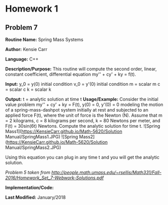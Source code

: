 # Homework 1
## Problem 7
**Routine Name:**           Spring Mass Systems

**Author:** Kensie Carr

**Language:** C++

**Description/Purpose:**
This routine will compute the second order, linear, constant coefficient, differential equation my'' + cy' + ky = f(t).  

**Input:** 
y_0 = y(0) initial condition
v_0 = y'(0) initial condition
m = scalar m
c = scalar c
k = scalar k

**Output:** 
t = analytic solution at time t
**Usage/Example:**
Consider the initial value problem my'' + cy' + ky = F(t), y(0) = 0, y'(0) = 0 modeling the motion of a spring-mass-dashpot system initially at rest and subjected to an applied force F(t), where the unit of force is the Newton (N). Assume that m = 2 kilograms, c = 8 kilograms per second, k = 80 Newtons per meter, and F(t) = 30sin(6t) Newtons. Compute the analytic solution for time t.
![Spring Mass1](https://KensieCarr.github.io/Math-5620/Solution Manual/SpringMass1.JPG)
![Spring Mass2](https://KensieCarr.github.io/Math-5620/Solution Manual/SpringMass2.JPG)

Using this equation you can plug in any time t and you will get the analytic solution.

_Problem 5 taken from http://people.math.umass.edu/~rsellis/Math331/Fall-2016/Homework_Set_7-Webwork-Solutions.pdf_

**Implementation/Code:** 

**Last Modified:** January/2018